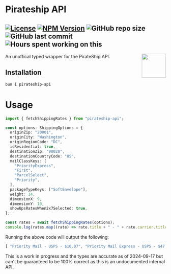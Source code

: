 # Pirateship API

[![License](https://img.shields.io/npm/l/pirateship-api)](https://github.com/kcoderhtml/pirateship-api/blob/main/LICENSE)
[![NPM Version](https://img.shields.io/npm/v/pirateship-api)](https://www.npmjs.com/package/pirateship-api)
![GitHub repo size](https://img.shields.io/github/repo-size/kcoderhtml/grolf)
![GitHub last commit](https://img.shields.io/github/last-commit/kcoderhtml/grolf)
![Hours spent working on this](https://waka.hackclub.com/api/badge/krn/interval:any/project:pirateship-api)
---


<img align="right" width="75" height="75" src="https://cdn.prod.website-files.com/6373a03c7d7cb73ba2df4f8e/63cebd814ad20b37f1293666_ARRrrrmoji%20Template%20168.png">

An unoffical typed wrapper for the PirateShip API.

## Installation

```bash
bun i pirateship-api
```

# Usage

```ts
import { fetchShippingRates } from "pirateship-api";

const options: ShippingOptions = {
  originZip: "20001",
  originCity: "Washington",
  originRegionCode: "DC",
  isResidential: true,
  destinationZip: "90028",
  destinationCountryCode: "US",
  mailClassKeys: [
    "PriorityExpress",
    "First",
    "ParcelSelect",
    "Priority",
  ],
  packageTypeKeys: ["SoftEnvelope"],
  weight: 14,
  dimensionX: 9,
  dimensionY: 10,
  showUpsRatesWhen2x7Selected: true,
};

const rates = await fetchShippingRates(options);
console.log(rates.map((rate) => rate.title + " - " + rate.carrier.title + " - $" + rate.totalPrice));
```

Running the above code will output the following:

```ts
[ "Priority Mail - USPS - $10.07", "Priority Mail Express - USPS - $47.25" ]
```

This is a work in progress and the types are accurate as of 2024-09-17 but can't be guaranteed to be 100% correct as this is an undocumented internal API.
